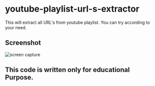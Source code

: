 # youtube-playlist-url-s-extractor
This will extract all URL's from youtube playlist.
You can try according to your need. 
## Screenshot

![screen capture](https://image.ibb.co/csSDP9/output_h_SKbov.gif)

## This code is written only for educational Purpose.
